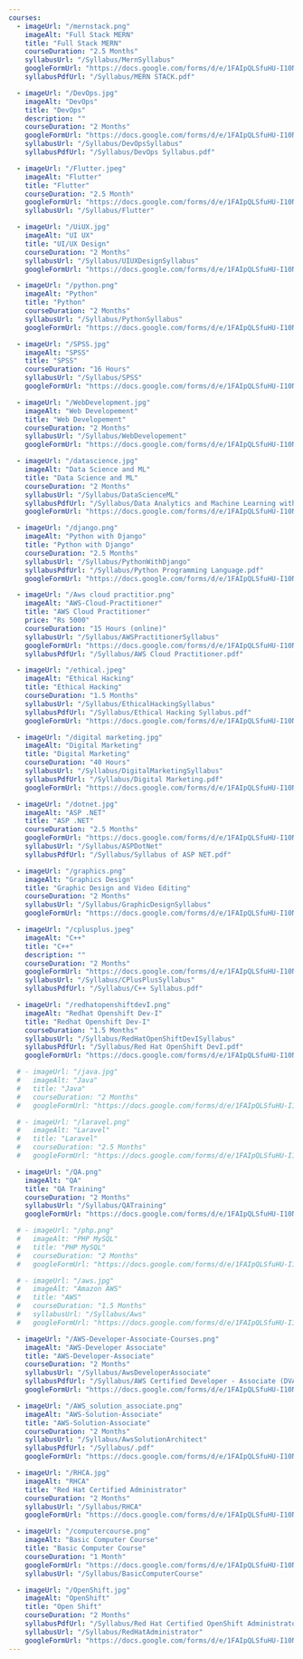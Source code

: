 ```yaml
---
courses:
  - imageUrl: "/mernstack.png"
    imageAlt: "Full Stack MERN"
    title: "Full Stack MERN"
    courseDuration: "2.5 Months"
    syllabusUrl: "/Syllabus/MernSyllabus"
    googleFormUrl: "https://docs.google.com/forms/d/e/1FAIpQLSfuHU-I10NxIU1XH37Yv7lik4pp3aP3WS18QwiU-NWYhDRh8g/viewform?usp=sf_link"
    syllabusPdfUrl: "/Syllabus/MERN STACK.pdf"

  - imageUrl: "/DevOps.jpg"
    imageAlt: "DevOps"
    title: "DevOps"
    description: ""
    courseDuration: "2 Months"
    googleFormUrl: "https://docs.google.com/forms/d/e/1FAIpQLSfuHU-I10NxIU1XH37Yv7lik4pp3aP3WS18QwiU-NWYhDRh8g/viewform?usp=sf_link"
    syllabusUrl: "/Syllabus/DevOpsSyllabus"
    syllabusPdfUrl: "/Syllabus/DevOps Syllabus.pdf"

  - imageUrl: "/Flutter.jpeg"
    imageAlt: "Flutter"
    title: "Flutter"
    courseDuration: "2.5 Month"
    googleFormUrl: "https://docs.google.com/forms/d/e/1FAIpQLSfuHU-I10NxIU1XH37Yv7lik4pp3aP3WS18QwiU-NWYhDRh8g/viewform?usp=sf_link"
    syllabusUrl: "/Syllabus/Flutter"

  - imageUrl: "/UiUX.jpg"
    imageAlt: "UI UX"
    title: "UI/UX Design"
    courseDuration: "2 Months"
    syllabusUrl: "/Syllabus/UIUXDesignSyllabus"
    googleFormUrl: "https://docs.google.com/forms/d/e/1FAIpQLSfuHU-I10NxIU1XH37Yv7lik4pp3aP3WS18QwiU-NWYhDRh8g/viewform?usp=sf_link"

  - imageUrl: "/python.png"
    imageAlt: "Python"
    title: "Python"
    courseDuration: "2 Months"
    syllabusUrl: "/Syllabus/PythonSyllabus"
    googleFormUrl: "https://docs.google.com/forms/d/e/1FAIpQLSfuHU-I10NxIU1XH37Yv7lik4pp3aP3WS18QwiU-NWYhDRh8g/viewform?usp=sf_link"

  - imageUrl: "/SPSS.jpg"
    imageAlt: "SPSS"
    title: "SPSS"
    courseDuration: "16 Hours"
    syllabusUrl: "/Syllabus/SPSS"
    googleFormUrl: "https://docs.google.com/forms/d/e/1FAIpQLSfuHU-I10NxIU1XH37Yv7lik4pp3aP3WS18QwiU-NWYhDRh8g/viewform?usp=sf_link"

  - imageUrl: "/WebDevelopment.jpg"
    imageAlt: "Web Developement"
    title: "Web Developement"
    courseDuration: "2 Months"
    syllabusUrl: "/Syllabus/WebDevelopement"
    googleFormUrl: "https://docs.google.com/forms/d/e/1FAIpQLSfuHU-I10NxIU1XH37Yv7lik4pp3aP3WS18QwiU-NWYhDRh8g/viewform?usp=sf_link"

  - imageUrl: "/datascience.jpg"
    imageAlt: "Data Science and ML"
    title: "Data Science and ML"
    courseDuration: "2 Months"
    syllabusUrl: "/Syllabus/DataScienceML"
    syllabusPdfUrl: "/Syllabus/Data Analytics and Machine Learning with Python.pdf"
    googleFormUrl: "https://docs.google.com/forms/d/e/1FAIpQLSfuHU-I10NxIU1XH37Yv7lik4pp3aP3WS18QwiU-NWYhDRh8g/viewform?usp=sf_link"

  - imageUrl: "/django.png"
    imageAlt: "Python with Django"
    title: "Python with Django"
    courseDuration: "2.5 Months"
    syllabusUrl: "/Syllabus/PythonWithDjango"
    syllabusPdfUrl: "/Syllabus/Python Programming Language.pdf"
    googleFormUrl: "https://docs.google.com/forms/d/e/1FAIpQLSfuHU-I10NxIU1XH37Yv7lik4pp3aP3WS18QwiU-NWYhDRh8g/viewform?usp=sf_link"

  - imageUrl: "/Aws cloud practitior.png"
    imageAlt: "AWS-Cloud-Practitioner"
    title: "AWS Cloud Practitioner"
    price: "Rs 5000"
    courseDuration: "15 Hours (online)"
    syllabusUrl: "/Syllabus/AWSPractitionerSyllabus"
    googleFormUrl: "https://docs.google.com/forms/d/e/1FAIpQLSfuHU-I10NxIU1XH37Yv7lik4pp3aP3WS18QwiU-NWYhDRh8g/viewform?usp=sf_link"
    syllabusPdfUrl: "/Syllabus/AWS Cloud Practitioner.pdf"

  - imageUrl: "/ethical.jpeg"
    imageAlt: "Ethical Hacking"
    title: "Ethical Hacking"
    courseDuration: "1.5 Months"
    syllabusUrl: "/Syllabus/EthicalHackingSyllabus"
    syllabusPdfUrl: "/Syllabus/Ethical Hacking Syllabus.pdf"
    googleFormUrl: "https://docs.google.com/forms/d/e/1FAIpQLSfuHU-I10NxIU1XH37Yv7lik4pp3aP3WS18QwiU-NWYhDRh8g/viewform?usp=sf_link"

  - imageUrl: "/digital marketing.jpg"
    imageAlt: "Digital Marketing"
    title: "Digital Marketing"
    courseDuration: "40 Hours"
    syllabusUrl: "/Syllabus/DigitalMarketingSyllabus"
    syllabusPdfUrl: "/Syllabus/Digital Marketing.pdf"
    googleFormUrl: "https://docs.google.com/forms/d/e/1FAIpQLSfuHU-I10NxIU1XH37Yv7lik4pp3aP3WS18QwiU-NWYhDRh8g/viewform?usp=sf_link"

  - imageUrl: "/dotnet.jpg"
    imageAlt: "ASP .NET"
    title: "ASP .NET"
    courseDuration: "2.5 Months"
    googleFormUrl: "https://docs.google.com/forms/d/e/1FAIpQLSfuHU-I10NxIU1XH37Yv7lik4pp3aP3WS18QwiU-NWYhDRh8g/viewform?usp=sf_link"
    syllabusUrl: "/Syllabus/ASPDotNet"
    syllabusPdfUrl: "/Syllabus/Syllabus of ASP NET.pdf"

  - imageUrl: "/graphics.png"
    imageAlt: "Graphics Design"
    title: "Graphic Design and Video Editing"
    courseDuration: "2 Months"
    syllabusUrl: "/Syllabus/GraphicDesignSyllabus"
    googleFormUrl: "https://docs.google.com/forms/d/e/1FAIpQLSfuHU-I10NxIU1XH37Yv7lik4pp3aP3WS18QwiU-NWYhDRh8g/viewform?usp=sf_link"

  - imageUrl: "/cplusplus.jpeg"
    imageAlt: "C++"
    title: "C++"
    description: ""
    courseDuration: "2 Months"
    googleFormUrl: "https://docs.google.com/forms/d/e/1FAIpQLSfuHU-I10NxIU1XH37Yv7lik4pp3aP3WS18QwiU-NWYhDRh8g/viewform?usp=sf_link"
    syllabusUrl: "/Syllabus/CPlusPlusSyllabus"
    syllabusPdfUrl: "/Syllabus/C++ Syllabus.pdf"

  - imageUrl: "/redhatopenshiftdevI.png"
    imageAlt: "Redhat Openshift Dev-I"
    title: "Redhat Openshift Dev-I"
    courseDuration: "1.5 Months"
    syllabusUrl: "/Syllabus/RedHatOpenShiftDevISyllabus"
    syllabusPdfUrl: "/Syllabus/Red Hat OpenShift DevI.pdf"
    googleFormUrl: "https://docs.google.com/forms/d/e/1FAIpQLSfuHU-I10NxIU1XH37Yv7lik4pp3aP3WS18QwiU-NWYhDRh8g/viewform?usp=sf_link"

  # - imageUrl: "/java.jpg"
  #   imageAlt: "Java"
  #   title: "Java"
  #   courseDuration: "2 Months"
  #   googleFormUrl: "https://docs.google.com/forms/d/e/1FAIpQLSfuHU-I10NxIU1XH37Yv7lik4pp3aP3WS18QwiU-NWYhDRh8g/viewform?usp=sf_link"

  # - imageUrl: "/laravel.png"
  #   imageAlt: "Laravel"
  #   title: "Laravel"
  #   courseDuration: "2.5 Months"
  #   googleFormUrl: "https://docs.google.com/forms/d/e/1FAIpQLSfuHU-I10NxIU1XH37Yv7lik4pp3aP3WS18QwiU-NWYhDRh8g/viewform?usp=sf_link"

  - imageUrl: "/QA.png"
    imageAlt: "QA"
    title: "QA Training"
    courseDuration: "2 Months"
    syllabusUrl: "/Syllabus/QATraining"
    googleFormUrl: "https://docs.google.com/forms/d/e/1FAIpQLSfuHU-I10NxIU1XH37Yv7lik4pp3aP3WS18QwiU-NWYhDRh8g/viewform?usp=sf_link"

  # - imageUrl: "/php.png"
  #   imageAlt: "PHP MySQL"
  #   title: "PHP MySQL"
  #   courseDuration: "2 Months"
  #   googleFormUrl: "https://docs.google.com/forms/d/e/1FAIpQLSfuHU-I10NxIU1XH37Yv7lik4pp3aP3WS18QwiU-NWYhDRh8g/viewform?usp=sf_link"

  # - imageUrl: "/aws.jpg"
  #   imageAlt: "Amazon AWS"
  #   title: "AWS"
  #   courseDuration: "1.5 Months"
  #   syllabusUrl: "/Syllabus/Aws"
  #   googleFormUrl: "https://docs.google.com/forms/d/e/1FAIpQLSfuHU-I10NxIU1XH37Yv7lik4pp3aP3WS18QwiU-NWYhDRh8g/viewform?usp=sf_link"

  - imageUrl: "/AWS-Developer-Associate-Courses.png"
    imageAlt: "AWS-Developer Associate"
    title: "AWS-Developer-Associate"
    courseDuration: "2 Months"
    syllabusUrl: "/Syllabus/AwsDeveloperAssociate"
    syllabusPdfUrl: "/Syllabus/AWS Certified Developer - Associate (DVA-C02).pdf"
    googleFormUrl: "https://docs.google.com/forms/d/e/1FAIpQLSfuHU-I10NxIU1XH37Yv7lik4pp3aP3WS18QwiU-NWYhDRh8g/viewform?usp=sf_link"

  - imageUrl: "/AWS_solution_associate.png"
    imageAlt: "AWS-Solution-Associate"
    title: "AWS-Solution-Associate"
    courseDuration: "2 Months"
    syllabusUrl: "/Syllabus/AwsSolutionArchitect"
    syllabusPdfUrl: "/Syllabus/.pdf"
    googleFormUrl: "https://docs.google.com/forms/d/e/1FAIpQLSfuHU-I10NxIU1XH37Yv7lik4pp3aP3WS18QwiU-NWYhDRh8g/viewform?usp=sf_link"

  - imageUrl: "/RHCA.jpg"
    imageAlt: "RHCA"
    title: "Red Hat Certified Administrator"
    courseDuration: "2 Months"
    syllabusUrl: "/Syllabus/RHCA"
    googleFormUrl: "https://docs.google.com/forms/d/e/1FAIpQLSfuHU-I10NxIU1XH37Yv7lik4pp3aP3WS18QwiU-NWYhDRh8g/viewform?usp=sf_link"

  - imageUrl: "/computercourse.png"
    imageAlt: "Basic Computer Course"
    title: "Basic Computer Course"
    courseDuration: "1 Month"
    googleFormUrl: "https://docs.google.com/forms/d/e/1FAIpQLSfuHU-I10NxIU1XH37Yv7lik4pp3aP3WS18QwiU-NWYhDRh8g/viewform?usp=sf_link"
    syllabusUrl: "/Syllabus/BasicComputerCourse"

  - imageUrl: "/OpenShift.jpg"
    imageAlt: "OpenShift"
    title: "Open Shift"
    courseDuration: "2 Months"
    syllabusPdfUrl: "/Syllabus/Red Hat Certified OpenShift Administrator exam.pdf"
    syllabusUrl: "/Syllabus/RedHatAdministrator"
    googleFormUrl: "https://docs.google.com/forms/d/e/1FAIpQLSfuHU-I10NxIU1XH37Yv7lik4pp3aP3WS18QwiU-NWYhDRh8g/viewform?usp=sf_link"
---
```

